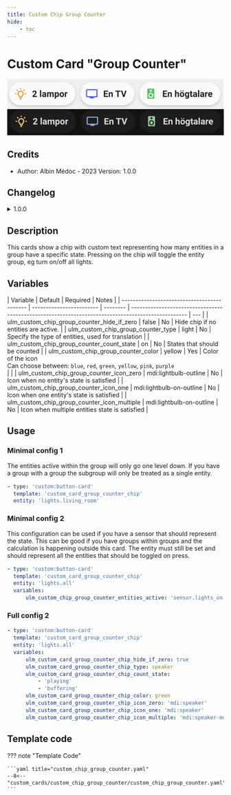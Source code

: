 ```yaml
---
title: Custom Chip Group Counter
hide:
    - toc
---
```


<!-- markdownlint-disable MD046 -->

# Custom Card "Group Counter"

![example-image-light](../../docs/assets/img/custom_card_group_counter_chip_light.png)
![example-image-dark](../../docs/assets/img/custom_card_group_counter_chip_dark.png)

## Credits

- Author: Albin Médoc - 2023
    Version: 1.0.0

## Changelog

<details>
  <summary>1.0.0</summary>
  Initial release
</details>

## Description

This cards show a chip with custom text representing how many entities in a group have a specific state. Pressing on the chip will toggle the entity group, eg turn on/off all lights.

## Variables

| Variable                                    | Default                  | Required | Notes                                                                                              |
| ------------------------------------------- | ------------------------ | -------- | -------------------------------------------------------------------------------------------------- | --- |
| ulm_custom_chip_group_counter_hide_if_zero  | false                    | No       | Hide chip if no entities are active.                                                               |
| ulm_custom_chip_group_counter_type          | light                    | No       | Specify the type of entities, used for translation                                                 |
| ulm_custom_chip_group_counter_count_state   | on                       | No       | States that should be counted                                                                      |
| ulm_custom_chip_group_counter_color         | yellow                   | Yes      | Color of the icon <br> Can choose between: `blue`, `red`, `green`, `yellow`, `pink`, `purple` <br> |     |
| ulm_custom_chip_group_counter_icon_zero     | mdi:lightbulb-outline    | No       | Icon when no entity's state is satisfied                                                           |
| ulm_custom_chip_group_counter_icon_one      | mdi:lightbulb-on-outline | No       | Icon when one entity's state is satisfied                                                          |
| ulm_custom_chip_group_counter_icon_multiple | mdi:lightbulb-on-outline | No       | Icon when multiple entities state is satisfied                                                     |

## Usage

### Minimal config 1

The entities active within the group will only go one level down. If you have a group with a group the subgroup will only be treated as a single entity.

```yaml
- type: 'custom:button-card'
  template: 'custom_card_group_counter_chip'
  entity: 'lights.living_room'
```

### Minimal config 2

This configuration can be used if you have a sensor that should represent the state. This can be good if you have groups within groups and the calculation is happening outside this card. The entity must still be set and should represent all the entities that should be toggled on press.

```yaml
- type: 'custom:button-card'
  template: 'custom_card_group_counter_chip'
  entity: 'lights.all'
  variables:
      ulm_custom_chip_group_counter_entities_active: 'sensor.lights_on'
```

### Full config 2

```yaml
- type: 'custom:button-card'
  template: 'custom_card_group_counter_chip'
  entity: 'lights.all'
  variables:
      ulm_custom_card_group_counter_chip_hide_if_zero: true
      ulm_custom_card_group_counter_chip_type: speaker
      ulm_custom_card_group_counter_chip_count_state:
          - 'playing'
          - 'buffering'
      ulm_custom_card_group_counter_chip_color: green
      ulm_custom_card_group_counter_chip_icon_zero: 'mdi:speaker'
      ulm_custom_card_group_counter_chip_icon_one: 'mdi:speaker'
      ulm_custom_card_group_counter_chip_icon_multiple: 'mdi:speaker-multiple'
```

## Template code

??? note "Template Code"

    ```yaml title="custom_chip_group_counter.yaml"
    --8<-- "custom_cards/custom_chip_group_counter/custom_chip_group_counter.yaml"
    ```
